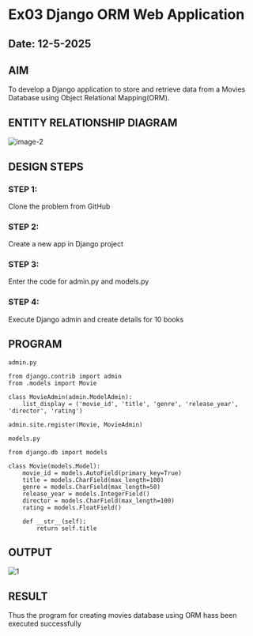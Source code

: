 # Ex03 Django ORM Web Application
## Date: 12-5-2025

## AIM
To develop a Django application to store and retrieve data from a Movies Database using Object Relational Mapping(ORM).

## ENTITY RELATIONSHIP DIAGRAM
![image-2](https://github.com/user-attachments/assets/e2e9e5ce-3767-445a-a5b1-622ee40576f1)


## DESIGN STEPS

### STEP 1:
Clone the problem from GitHub

### STEP 2:
Create a new app in Django project

### STEP 3:
Enter the code for admin.py and models.py

### STEP 4:
Execute Django admin and create details for 10 books

## PROGRAM
```
admin.py

from django.contrib import admin
from .models import Movie

class MovieAdmin(admin.ModelAdmin):
    list_display = ('movie_id', 'title', 'genre', 'release_year', 'director', 'rating')

admin.site.register(Movie, MovieAdmin)

models.py

from django.db import models

class Movie(models.Model):
    movie_id = models.AutoField(primary_key=True)
    title = models.CharField(max_length=100)
    genre = models.CharField(max_length=50)
    release_year = models.IntegerField()
    director = models.CharField(max_length=100)
    rating = models.FloatField()

    def __str__(self):
        return self.title

```

## OUTPUT
![1](https://github.com/user-attachments/assets/a78b7274-5802-4807-add8-b0d07d753ac0)


## RESULT
Thus the program for creating movies database using ORM hass been executed successfully

